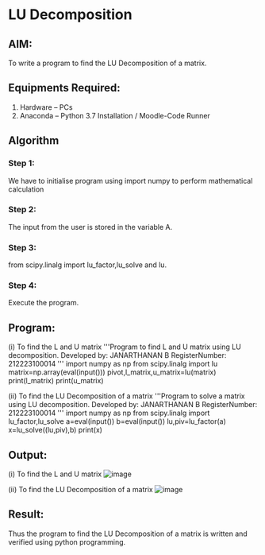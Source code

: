 # LU Decomposition 

## AIM:
To write a program to find the LU Decomposition of a matrix.

## Equipments Required:
1. Hardware – PCs
2. Anaconda – Python 3.7 Installation / Moodle-Code Runner

## Algorithm
### Step 1:
We have to initialise program using import numpy to perform mathematical calculation

### Step 2:
The input from the user is stored in the variable A.

### Step 3:
from scipy.linalg import lu_factor,lu_solve and lu.

### Step 4:
Execute the program.

## Program:
(i) To find the L and U matrix
 '''Program to find L and U matrix using LU decomposition.
    Developed by: JANARTHANAN B
    RegisterNumber: 212223100014
'''
     import numpy as np
     from scipy.linalg import lu
     matrix=np.array(eval(input()))
     pivot,l_matrix,u_matrix=lu(matrix)
     print(l_matrix)
     print(u_matrix)
     
(ii) To find the LU Decomposition of a matrix
  '''Program to solve a matrix using LU decomposition.
     Developed by: JANARTHANAN B
     RegisterNumber: 212223100014
  '''
     import numpy as np
     from scipy.linalg import lu_factor,lu_solve
     a=eval(input())
     b=eval(input())
     lu,piv=lu_factor(a)
     x=lu_solve((lu,piv),b)
     print(x)


## Output:
(i) To find the L and U matrix
![image](https://github.com/jokerjana/LU-Decomposition/assets/147173630/60f43260-5fdb-45e2-b6cc-4d1e7ef8c713)

(ii) To find the LU Decomposition of a matrix
![image](https://github.com/jokerjana/LU-Decomposition/assets/147173630/342e964f-7723-48e0-a875-5f65fbc7c116)


## Result:
Thus the program to find the LU Decomposition of a matrix is written and verified using python programming.

